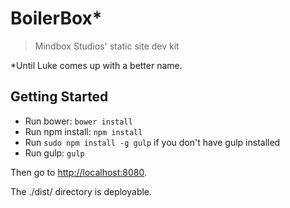 # BoilerBox*

> Mindbox Studios' static site dev kit

*Until Luke comes up with a better name.

## Getting Started

* Run bower: `bower install`
* Run npm install: `npm install`
* Run `sudo npm install -g gulp` if you don't have gulp installed
* Run gulp: `gulp`

Then go to [http://localhost:8080](http://localhost:8080).

The ./dist/ directory is deployable.
